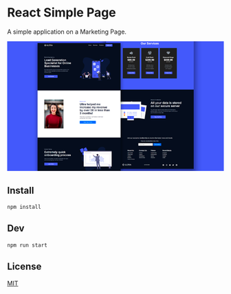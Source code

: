 # React Simple Page

A simple application on a Marketing Page.

![Webpage](public/img/website.png)


## Install

```bash
npm install
```

## Dev

```bash
npm run start
```


## License
[MIT](https://choosealicense.com/licenses/mit/)